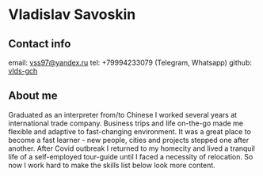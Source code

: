 # Vladislav Savoskin
## Contact info
email: vss97@yandex.ru
tel: +79994233079 (Telegram, Whatsapp)
github: [vlds-gch](https://github.com/vlds-gch)

## About me
Graduated as an interpreter from/to Chinese I worked several years at international trade company. Business trips and life on-the-go made me flexible and adaptive to fast-changing environment. It was a great place to become a fast learner - new people, cities and projects stepped one after another.
After Covid outbreak I returned to my homecity and lived a tranquil life of a self-employed tour-guide until I faced a necessity of relocation. So now I work hard to make the skills list below look more content.
